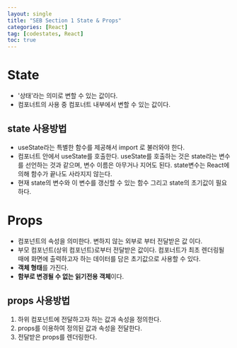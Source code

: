 ```yaml
---
layout: single
title: "SEB Section 1 State & Props"
categories: [React]
tag: [codestates, React]
toc: true
---
```


# State

- '상태'라는 의미로 변할 수 있는 값이다.
- 컴포너트의 사용 중 컴포너트 내부에서 변할 수 있는 값이다.

## state 사용방법

- useState라는 특별한 함수를 제공해서 import 로 불러와야 한다.
- 컴포너트 안에서 useState를 호출한다. useState를 호출하는 것은 state라는 변수를 선언하는 것과 같으며, 변수 이름은 아무거나 지어도 된다. state변수는 React에 의해 함수가 끝나도 사라지지 않는다.
- 현재 state의 변수와 이 변수를 갱신할 수 있는 함수 그리고 state의 초기값이 필요하다.

# Props

- 컴포넌트의 속성을 의미한다. 변하지 않는 외부로 부터 전달받은 값 이다.
- 부모 컴포넌트(상위 컴포넌트)로부터 전달받은 값이다. 컴포너트가 최초 렌더링될 때에 화면에 출력하고자 하는 데이터를 담은 초기값으로 사용할 수 있다.
- **객체 형태**를 가진다.
- **함부로 변경될 수 없는 읽기전용 객체**이다.

## props 사용방법

1. 하위 컴포넌트에 전달하고자 하는 값과 속성을 정의한다.
2. props를 이용하여 정의된 값과 속성을 전달한다.
3. 전달받은 props를 렌더링한다.
